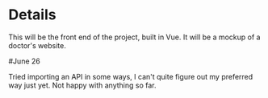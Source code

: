 # Details     

This will be the front end of the project, built in Vue. It will be a mockup of a doctor's website.

#June 26

Tried importing an API in some ways, I can't quite figure out my preferred way just yet. Not happy with anything so far.
